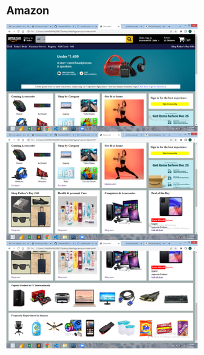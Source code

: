 <h1>Amazon</h1>
<img src="pic/output/Screenshot (87).png" alt="">
<img src="pic/output/Screenshot (88).png" alt="">
<img src="pic/output/Screenshot (89).png" alt="">